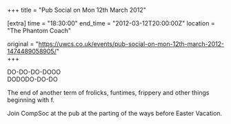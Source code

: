 +++
title = "Pub Social on Mon 12th March 2012"

[extra]
time = "18:30:00"
end_time = "2012-03-12T20:00:00Z"
location = "The Phantom Coach"

original = "https://uwcs.co.uk/events/pub-social-on-mon-12th-march-2012-1474489058905/"    
+++

DO-DO-DO-DOOO  
DODODO-DO-DO

The end of another term of frolicks, funtimes, frippery and other things beginning with f.

Join CompSoc at the pub at the parting of the ways before Easter Vacation.

